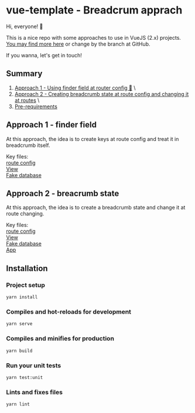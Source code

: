 # vue-template - Breadcrum apprach

Hi, everyone! 👋

This is a nice repo with some approaches to use in VueJS (2.x) projects. [You may find more here](https://github.com/open-ish/vue2-template) or change by the branch at GitHub.

If you wanna, let's get in touch! 

## Summary

1. [Approach 1 - Using finder field at router config 🚀](#Approach-1---finder-field) \
2. [Approach 2 - Creating breadcrumb state at route config and changing it at routes](#Approach-2---breadcrumb-state) \
3. [Pre-requirements](#Installation)

## Approach 1 - finder field

At this approach, the idea is to create keys at route config and treat it in breadcrumb itself. 

Key files: \
[route config](https://github.com/open-ish/vue2-template/blob/feat/add-breadcrumb/src/router/pets.ts) \
[View](https://github.com/open-ish/vue2-template/blob/feat/add-breadcrumb/src/views/Pets/Pets.vue) \
[Fake database](https://github.com/open-ish/vue2-template/blob/feat/add-breadcrumb/src/views/Pets/database.ts)

## Approach 2 - breacrumb state

At this approach, the idea is to create a breadcrumb state and change it at route changing.

Key files: \
[route config](https://github.com/open-ish/vue2-template/blob/feat/add-breadcrumb/src/router/pets2.ts) \
[View](https://github.com/open-ish/vue2-template/blob/feat/add-breadcrumb/src/views/Pets/Pets2.vue) \
[Fake database](https://github.com/open-ish/vue2-template/blob/feat/add-breadcrumb/src/views/Pets/database2.ts) \
[App](https://github.com/open-ish/vue2-template/blob/feat/add-breadcrumb/src/App.vue)


## Installation

### Project setup
```
yarn install
```

### Compiles and hot-reloads for development
```
yarn serve
```

### Compiles and minifies for production
```
yarn build
```

### Run your unit tests
```
yarn test:unit
```

### Lints and fixes files
```
yarn lint
```

